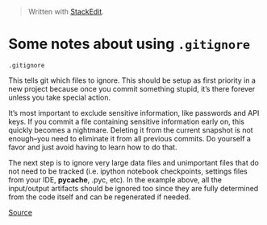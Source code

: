 > Written with [StackEdit](https://stackedit.io/).

# Some notes about using `.gitignore`

`.gitignore`

This tells git which files to ignore. This should be setup as first priority in a new project because once you commit something stupid, it’s there forever unless you take special action.

It’s most important to exclude sensitive information, like passwords and API keys. If you commit a file containing sensitive information early on, this quickly becomes a nightmare. Deleting it from the current snapshot is not enough–you need to eliminate it from all previous commits. Do yourself a favor and just avoid having to learn how to do that.

The next step is to ignore very large data files and unimportant files that do not need to be tracked (i.e. ipython notebook checkpoints, settings files from your IDE, __pycache__, .pyc, etc). In the example above, all the input/output artifacts should be ignored too since they are fully determined from the code itself and can be regenerated if needed.

[Source](https://towardsdatascience.com/implementing-git-in-data-science-11528f0fb4a7)

<!--stackedit_data:
eyJoaXN0b3J5IjpbLTIwMTg0NDc3OTJdfQ==
-->